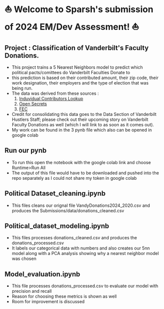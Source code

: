 # ⛵ Welcome to Sparsh's submission of  2024 EM/Dev Assessment! ⛵
## Project : Classification of Vanderbilt's Faculty Donations.
- This project trains a 5 Nearest Neighbors model to predict which political pacts/comittees do Vanderbilt Faculties Donate to
- this prediction is based on their contributed amount, their zip code, their work designation, their employers and the type of election that was being run.
- The data was derived from these sources :
  1. [Induvidual Contributors Lookup](https://www.fec.gov/introduction-campaign-finance/how-to-research-public-records/individual-contributions/)
  2. [Open Secrets](https://www.opensecrets.org/donor-lookup/results?cand=&cycle=&employ=Vanderbilt+University&jurisdiction=&name=&occupation=&order=desc&page=2&sort=D&state=&type=&zip=)
  3. [FEC](https://www.fec.gov/data/receipts/individual-contributions/?contributor_employer=Vanderbilt+University&two_year_transaction_period=2020&two_year_transaction_period=2022&two_year_transaction_period=2024&min_date=01%2F01%2F2020&max_date=12%2F31%2F2024)
- Credit for consolidating this data goes to the Data Section of Vanderbilt Hustlers Staff; please check out their upcoming story on Vanderbilt Faculty Donations as well (which I will link to as soon as it comes out).
- My work can be found in the 3 pynb file which also can be opened in google colab
  
 ## Run our pynb
 - To run this open the notebook with the google colab link and choose Runtime>Run All
 - The output of this file would have to be downloaded and pushed into the repo separately as I could not share my token in google colab
   
  ## Political Dataset_cleaning.ipynb
  - This files cleans our orignal file VandyDonations2024_2020.csv and produces the Submissions/data/donations_cleaned.csv
    
  ## Political_dataset_modeling.ipynb
  - This files processes donations_cleaned.csv and produces the donations_processed.csv
  - It labels our categorical data with numbers and also creates our 5nn model along with a PCA analysis showing why a nearest neighbor model was chosen
 
   ## Model_evaluation.ipynb
  - This file processes donations_processed.csv to evaluate our model with precision and recall
  - Reason for choosing these metrics is shown as well
  - Room for improvement is discussed
 
   
